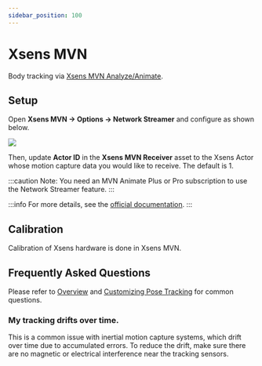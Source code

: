 ```yaml
---
sidebar_position: 100
---
```


# Xsens MVN

Body tracking via [Xsens MVN Analyze/Animate](https://base.xsens.com/s/motion-capture-mvn-software?language=en\_US).

## Setup

Open **Xsens MVN → Options → Network Streamer** and configure as shown below.

![](pathname:///doc-img/zh-xens-1.webp)

Then, update **Actor ID** in the **Xsens MVN Receiver** asset to the Xsens Actor whose motion capture data you would like to receive. The default is 1.

:::caution
Note: You need an MVN Animate Plus or Pro subscription to use the Network Streamer feature.
:::

:::info
For more details, see the [official documentation](https://base.xsens.com/s/article/MVN-Unity-Live-Plugin?language=en\_US).
:::

## Calibration

Calibration of Xsens hardware is done in Xsens MVN.

## Frequently Asked Questions

Please refer to [Overview](overview#FAQ) and [Customizing Pose Tracking](pose-tracking#FAQ) for common questions.

### My tracking drifts over time.

This is a common issue with inertial motion capture systems, which drift over time due to accumulated errors. To reduce the drift, make sure there are no magnetic or electrical interference near the tracking sensors.
